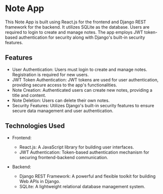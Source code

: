 # Note App
This Note App is built using React.js for the frontend and Django REST framework for the backend. It utilizes SQLite as the database. Users are required to login to create and manage notes. The app employs JWT token-based authentication for security along with Django's built-in security features.

## Features
- User Authentication: Users must login to create and manage notes. Registration is required for new users.
- JWT Token Authentication: JWT tokens are used for user authentication, providing secure access to the app's functionalities.
- Note Creation: Authenticated users can create new notes, providing a title and content.
- Note Deletion: Users can delete their own notes.
- Security Features: Utilizes Django's built-in security features to ensure secure data management and user authentication.

## Technologies Used
- Frontend:
  - React.js: A JavaScript library for building user interfaces.
  - JWT Authentication: Token-based authentication mechanism for securing frontend-backend communication.

- Backend:
  - Django REST Framework: A powerful and flexible toolkit for building Web APIs in Django.
  - SQLite: A lightweight relational database management system.
